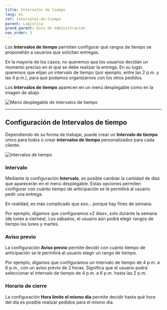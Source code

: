 ```yaml
---
title: Intervalos de tiempo
lang: es
ref: intervalos-de-tiempo
parent: Logística
grand_parent: Guía de administración
nav_order: 3
---
```


Los **Intervalos de tiempo** permiten configurar qué rangos de tiempo se propondrán a usuarios que solicitan entregas.

En la mayoría de los casos, no queremos que los usuarios decidan un momento preciso en el que se debe realizar la entrega.
En su lugar, queremos que elijan un intervalo de tiempo (por ejemplo, entre las 2 p.m. y las 4 p.m.), para que podamos organizarnos con los otros pedidos.

Los **Intervalos de tiempo** aparecen en un menú desplegable como en la imagen de abajo

![Menú desplegable de intervalos de tiempo](/assets/images/time_slot_dropdown_en.png)

---

## Configuración de Intervalos de tiempo

Dependiendo de su forma de trabajar, puede crear un **Intervalo de tiempo** único para todos o crear **intervalos de tiempo** personalizados para cada cliente.

![Intervalos de tiempo](/assets/images/time_slots_en.png)

### Intervalo

Mediante la configuración **Intervalo**, es posible cambiar la cantidad de días que aparecerán en el menú desplegable.
Estas opciones permiten configurar con cuánto tiempo de anticipación se le permitirá al usuario pedir una entrega.

En realidad, es más complicado que eso… porque hay fines de semana.

Por ejemplo, digamos que configuramos «2 días», solo durante la semana (de lunes a viernes).
Los sábados, el usuario aún podrá elegir rangos de tiempo los lunes y martes.

### Aviso previo

La configuración **Aviso previo** permite decidir con cuánto tiempo de anticipación se le permitirá al usuario elegir un rango de tiempo.

Por ejemplo, digamos que configuramos un intervalo de tiempo de 4 p.m. a 6 p.m., con un aviso previo de 2 horas. Significa que el usuario podrá seleccionar el intervalo de tiempo de 4 p.m. a 6 p.m. hasta las 2 p.m.

### Horario de cierre

La configuración **Hora límite el mismo día** permite decidir hasta qué hora del día es posible realizar pedidos para el mismo día.
